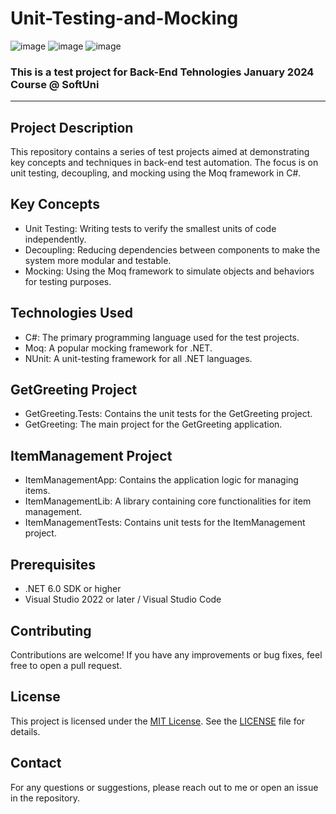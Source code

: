 # Unit-Testing-and-Mocking
![image](https://img.shields.io/badge/C%23-239120?style=for-the-badge&logo=csharp&logoColor=white)
![image](https://img.shields.io/badge/.NET-512BD4?style=for-the-badge&logo=dotnet&logoColor=white)
![image](https://img.shields.io/badge/Visual_Studio-5C2D91?style=for-the-badge&logo=visual%20studio&logoColor=white)
### This is a test project for **Back-End Tehnologies** January 2024 Course @ SoftUni
---

## Project Description
This repository contains a series of test projects aimed at demonstrating key concepts and techniques in back-end test automation. The focus is on unit testing, decoupling, and mocking using the Moq framework in C#.

## Key Concepts
- Unit Testing: Writing tests to verify the smallest units of code independently.
- Decoupling: Reducing dependencies between components to make the system more modular and testable.
- Mocking: Using the Moq framework to simulate objects and behaviors for testing purposes.
## Technologies Used
- C#: The primary programming language used for the test projects.
- Moq: A popular mocking framework for .NET.
- NUnit: A unit-testing framework for all .NET languages.
## GetGreeting Project
- GetGreeting.Tests: Contains the unit tests for the GetGreeting project.
- GetGreeting: The main project for the GetGreeting application.
## ItemManagement Project
- ItemManagementApp: Contains the application logic for managing items.
- ItemManagementLib: A library containing core functionalities for item management.
- ItemManagementTests: Contains unit tests for the ItemManagement project.
## Prerequisites
- .NET 6.0 SDK or higher
- Visual Studio 2022 or later / Visual Studio Code
## Contributing
Contributions are welcome! If you have any improvements or bug fixes, feel free to open a pull request.
## License
This project is licensed under the [MIT License](LICENSE). See the [LICENSE](LICENSE) file for details.
## Contact
For any questions or suggestions, please reach out to me or open an issue in the repository.
